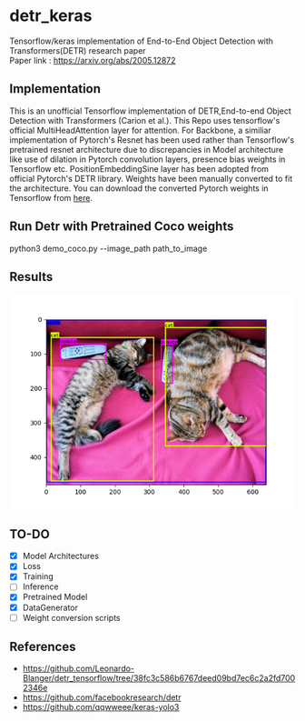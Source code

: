 # detr_keras
Tensorflow/keras implementation of End-to-End Object Detection with Transformers(DETR) research paper<br/>
Paper link : https://arxiv.org/abs/2005.12872<br/>

## Implementation
This is an unofficial Tensorflow implementation of DETR,End-to-end Object Detection with Transformers (Carion et al.). This Repo uses tensorflow's official MultiHeadAttention layer for attention. For Backbone, a similiar implementation of Pytorch's Resnet has been used rather than Tensorflow's pretrained resnet architecture due to discrepancies in Model architecture like use of dilation in Pytorch convolution layers, presence bias weights in Tensorflow etc. PositionEmbeddingSine layer has been adopted from official Pytorch's DETR library. Weights have been manually converted to fit the architecture. You can download the converted Pytorch weights in Tensorflow from [here](https://drive.google.com/drive/folders/1dbmJtyRv4tX3oc2r9ucq-B5vN752prrr?usp=sharing).

## Run Detr with Pretrained Coco weights
python3 demo_coco.py --image_path path_to_image

## Results
![alt text](https://github.com/pranavjadhav001/detr_keras/blob/main/images/sample_result.png)

## TO-DO
- [x] Model Architectures
- [x] Loss
- [x] Training
- [ ] Inference
- [x] Pretrained Model
- [x] DataGenerator 
- [ ] Weight conversion scripts

## References
- https://github.com/Leonardo-Blanger/detr_tensorflow/tree/38fc3c586b6767deed09bd7ec6c2a2fd7002346e
- https://github.com/facebookresearch/detr
- https://github.com/qqwweee/keras-yolo3